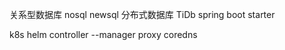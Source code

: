 关系型数据库 
nosql
newsql  分布式数据库 TiDb
 spring boot starter

k8s
    helm
    controller --manager
    proxy
    coredns

